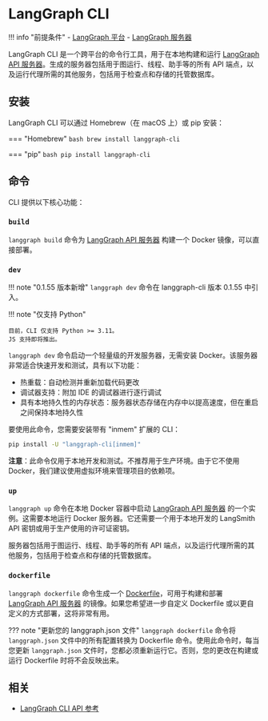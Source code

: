 # LangGraph CLI

!!! info "前提条件"
    - [LangGraph 平台](./langgraph_platform.md)
    - [LangGraph 服务器](./langgraph_server.md)

LangGraph CLI 是一个跨平台的命令行工具，用于在本地构建和运行 [LangGraph API 服务器](./langgraph_server.md)。生成的服务器包括用于图运行、线程、助手等的所有 API 端点，以及运行代理所需的其他服务，包括用于检查点和存储的托管数据库。

## 安装

LangGraph CLI 可以通过 Homebrew（在 macOS 上）或 pip 安装：

=== "Homebrew"
    ```bash
    brew install langgraph-cli
    ```

=== "pip" 
    ```bash
    pip install langgraph-cli
    ```

## 命令

CLI 提供以下核心功能：

### `build`

`langgraph build` 命令为 [LangGraph API 服务器](./langgraph_server.md) 构建一个 Docker 镜像，可以直接部署。

### `dev`

!!! note "0.1.55 版本新增"
    `langgraph dev` 命令在 langgraph-cli 版本 0.1.55 中引入。

!!! note "仅支持 Python"

    目前，CLI 仅支持 Python >= 3.11。
    JS 支持即将推出。

`langgraph dev` 命令启动一个轻量级的开发服务器，无需安装 Docker。该服务器非常适合快速开发和测试，具有以下功能：

- 热重载：自动检测并重新加载代码更改
- 调试器支持：附加 IDE 的调试器进行逐行调试
- 具有本地持久性的内存状态：服务器状态存储在内存中以提高速度，但在重启之间保持本地持久性

要使用此命令，您需要安装带有 "inmem" 扩展的 CLI：

```bash
pip install -U "langgraph-cli[inmem]"
```

**注意**：此命令仅用于本地开发和测试。不推荐用于生产环境。由于它不使用 Docker，我们建议使用虚拟环境来管理项目的依赖项。

### `up`

`langgraph up` 命令在本地 Docker 容器中启动 [LangGraph API 服务器](./langgraph_server.md) 的一个实例。这需要本地运行 Docker 服务器。它还需要一个用于本地开发的 LangSmith API 密钥或用于生产使用的许可证密钥。

服务器包括用于图运行、线程、助手等的所有 API 端点，以及运行代理所需的其他服务，包括用于检查点和存储的托管数据库。

### `dockerfile`

`langgraph dockerfile` 命令生成一个 [Dockerfile](https://docs.docker.com/reference/dockerfile/)，可用于构建和部署 [LangGraph API 服务器](./langgraph_server.md) 的镜像。如果您希望进一步自定义 Dockerfile 或以更自定义的方式部署，这将非常有用。

??? note "更新您的 langgraph.json 文件"
    `langgraph dockerfile` 命令将 `langgraph.json` 文件中的所有配置转换为 Dockerfile 命令。使用此命令时，每当您更新 `langgraph.json` 文件时，您都必须重新运行它。否则，您的更改在构建或运行 Dockerfile 时将不会反映出来。

## 相关

- [LangGraph CLI API 参考](../cloud/reference/cli.md)